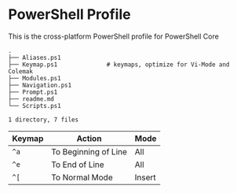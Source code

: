 # PowerShell Profile

This is the cross-platform PowerShell profile for PowerShell Core

```text
.
├── Aliases.ps1
├── Keymap.ps1              # keymaps, optimize for Vi-Mode and Colemak
├── Modules.ps1
├── Navigation.ps1
├── Prompt.ps1
├── readme.md
└── Scripts.ps1

1 directory, 7 files
```

| Keymap | Action               | Mode   |
| ------ | -------------------- | ------ |
| `^a`   | To Beginning of Line | All    |
| `^e`   | To End of Line       | All    |
| `^[`   | To Normal Mode       | Insert |
